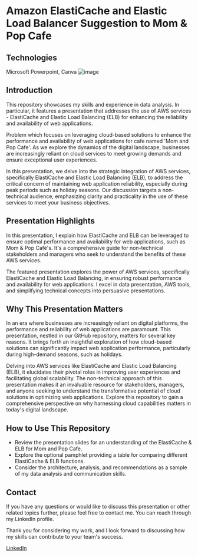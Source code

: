 # Amazon ElastiCache and Elastic Load Balancer Suggestion to Mom & Pop Cafe
## Technologies
Microsoft Powerpoint, Canva
![image](https://github.com/ketanksagar/AWS_ElastiCache_ELB_usecase/assets/117306864/3b417bd8-3a86-4635-bb7a-dbb2961f4542)

## Introduction

This repository showcases my skills and experience in data analysis. In particular, it features a presentation that addresses the use of AWS services - ElastiCache and Elastic Load Balancing (ELB) for enhancing the reliability and availability of web applications.

Problem which focuses on leveraging cloud-based solutions to enhance the performance and availability of web applications for cafe named 'Mom and Pop Cafe'. As we explore the dynamics of the digital landscape, businesses are increasingly reliant on cloud services to meet growing demands and ensure exceptional user experiences.

In this presentation, we delve into the strategic integration of AWS services, specifically ElastiCache and Elastic Load Balancing (ELB), to address the critical concern of maintaining web application reliability, especially during peak periods such as holiday seasons. Our discussion targets a non-technical audience, emphasizing clarity and practicality in the use of these services to meet your business objectives.


## Presentation Highlights

In this presentation, I explain how ElastiCache and ELB can be leveraged to ensure optimal performance and availability for web applications, such as Mom & Pop Café's. It's a comprehensive guide for non-technical stakeholders and managers who seek to understand the benefits of these AWS services.

The featured presentation explores the power of AWS services, specifically ElastiCache and Elastic Load Balancing, in ensuring robust performance and availability for web applications. I excel in data presentation, AWS tools, and simplifying technical concepts into persuasive presentations.

## Why This Presentation Matters

In an era where businesses are increasingly reliant on digital platforms, the performance and reliability of web applications are paramount. This presentation, nestled in our GitHub repository, matters for several key reasons. It brings forth an insightful exploration of how cloud-based solutions can significantly impact web application performance, particularly during high-demand seasons, such as holidays. 

Delving into AWS services like ElastiCache and Elastic Load Balancing (ELB), it elucidates their pivotal roles in improving user experiences and facilitating global scalability. The non-technical approach of this presentation makes it an invaluable resource for stakeholders, managers, and anyone seeking to understand the transformative potential of cloud solutions in optimizing web applications. Explore this repository to gain a comprehensive perspective on why harnessing cloud capabilities matters in today's digital landscape.

## How to Use This Repository

- Review the presentation slides for an understanding of the ElastiCache & ELB for Mom and Pop Cafe.
- Explore the optional pamphlet providing a table for comparing different ElastiCache & ELB functions.
- Consider the architecture, analysis, and recommendations as a sample of my data analysis and communication skills.

## Contact

If you have any questions or would like to discuss this presentation or other related topics further, please feel free to contact me. You can reach through my LinkedIn profile.

Thank you for considering my work, and I look forward to discussing how my skills can contribute to your team's success.

[LinkedIn](https://www.linkedin.com/in/ketan-ksagar/)



